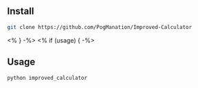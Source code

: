 ## Install

```sh
git clone https://github.com/PogManation/Improved-Calculator
```
<% } -%>
<% if (usage) { -%>

## Usage

```sh
python improved_calculator
```
